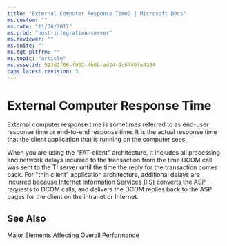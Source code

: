 ```yaml
---
title: "External Computer Response Time2 | Microsoft Docs"
ms.custom: ""
ms.date: "11/30/2017"
ms.prod: "host-integration-server"
ms.reviewer: ""
ms.suite: ""
ms.tgt_pltfrm: ""
ms.topic: "article"
ms.assetid: 593d2f66-f902-4b6b-ad24-9d6f48fe4204
caps.latest.revision: 3
---
```

# External Computer Response Time
External computer response time is sometimes referred to as end-user response time or end-to-end response time. It is the actual response time that the client application that is running on the computer sees.  
  
 When you are using the "FAT-client" architecture, it includes all processing and network delays incurred to the transaction from the time DCOM call was sent to the TI server until the time the reply for the transaction comes back. For "thin client" application architecture, additional delays are incurred because Internet Information Services (IIS) converts the ASP requests to DCOM calls, and delivers the DCOM replies back to the ASP pages for the client on the intranet or Internet.  
  
## See Also  
 [Major Elements Affecting Overall Performance](../HIS2010/major-elements-affecting-overall-performance2.md)